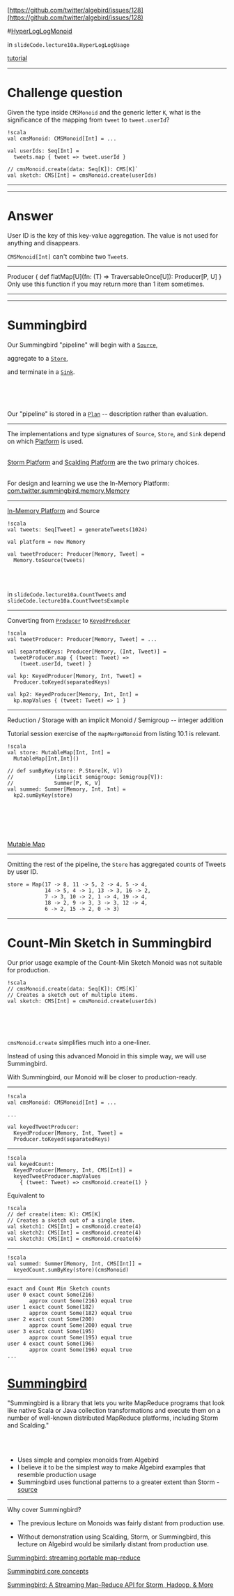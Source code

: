 [https://github.com/twitter/algebird/issues/128](https://github.com/twitter/algebird/issues/128)


#[HyperLogLogMonoid](http://twitter.github.io/algebird/#com.twitter.algebird.HyperLogLogMonoid)



in `slideCode.lecture10a.HyperLogLogUsage`

[tutorial](https://github.com/twitter/algebird/wiki/HyperLogLog)



---
# Challenge question

Given the type inside `CMSMonoid` and the generic letter `K`, what is the significance of the mapping from `tweet` to `tweet.userId`?

	!scala
	val cmsMonoid: CMSMonoid[Int] = ...

	val userIds: Seq[Int] = 
	  tweets.map { tweet => tweet.userId }

	// cmsMonoid.create(data: Seq[K]): CMS[K]`
	val sketch: CMS[Int] = cmsMonoid.create(userIds)

---



---
# Answer

User ID is the key of this key-value aggregation.  The value is not used for anything and disappears.

`CMSMonoid[Int]` can't combine two `Tweet`s.



----
Producer {
	def flatMap[U](fn: (T) ⇒ TraversableOnce[U]): Producer[P, U]
	}
Only use this function if you may return more than 1 item sometimes.


----

---
# Summingbird

Our Summingbird "pipeline" will begin with a [`Source`](https://github.com/twitter/summingbird/wiki/Core-concepts#source),

aggregate to a  [`Store`](https://github.com/twitter/summingbird/wiki/Core-concepts#store), 

and terminate in a [`Sink`](https://github.com/twitter/summingbird/wiki/Core-concepts#sink).

<br />
<br />
<br />

Our "pipeline" is stored in a [`Plan`](https://github.com/twitter/summingbird/wiki/Core-concepts#plan) -- description rather than evaluation.


---

The implementations and type signatures of `Source`, `Store`, and `Sink` depend on which [Platform](https://github.com/twitter/summingbird/wiki/Core-concepts#platform) is used.
<br />
<br />

[Storm Platform](http://twitter.github.io/summingbird/#com.twitter.summingbird.storm.Storm) and [Scalding Platform](http://twitter.github.io/summingbird/#com.twitter.summingbird.scalding.Scalding) are the two primary choices.
<br />
<br />

For design and learning we use the In-Memory Platform: 
[com.twitter.summingbird.memory.Memory](http://twitter.github.io/summingbird/#com.twitter.summingbird.memory.Memory)

---
[In-Memory Platform](http://twitter.github.io/summingbird/#com.twitter.summingbird.memory.Memory) and Source

	!scala
	val tweets: Seq[Tweet] = generateTweets(1024)

	val platform = new Memory

	val tweetProducer: Producer[Memory, Tweet] = 
	  Memory.toSource(tweets)
	
<br />
<br />

in `slideCode.lecture10a.CountTweets` and `slideCode.lecture10a.CountTweetsExample`

---
Converting from [`Producer`](http://twitter.github.io/summingbird/#com.twitter.summingbird.Producer) to [`KeyedProducer`](http://twitter.github.io/summingbird/#com.twitter.summingbird.KeyedProducer)

	!scala
	val tweetProducer: Producer[Memory, Tweet] = ...

	val separatedKeys: Producer[Memory, (Int, Tweet)] =
      tweetProducer.map { (tweet: Tweet) => 
	    (tweet.userId, tweet) }
	
	val kp: KeyedProducer[Memory, Int, Tweet] =
      Producer.toKeyed(separatedKeys)

	val kp2: KeyedProducer[Memory, Int, Int] =
      kp.mapValues { (tweet: Tweet) => 1 }

---
Reduction / Storage with an implicit Monoid / Semigroup -- integer addition

Tutorial session exercise of the `mapMergeMonoid` from listing 10.1 is relevant.

	!scala
	val store: MutableMap[Int, Int] = 
	  MutableMap[Int,Int]()

	// def sumByKey(store: P.Store[K, V])
	//             (implicit semigroup: Semigroup[V]): 
	//			   Summer[P, K, V]
	val summed: Summer[Memory, Int, Int] = 
	  kp2.sumByKey(store)



<br />
<br />
<br />
<br />

[Mutable Map](http://www.scala-lang.org/api/2.11.8/#scala.collection.mutable.Map)

---

Omitting the rest of the pipeline, the `Store` has aggregated counts of Tweets by user ID.

	store = Map(17 -> 8, 11 -> 5, 2 -> 4, 5 -> 4, 
	            14 -> 5, 4 -> 1, 13 -> 3, 16 -> 2, 
				7 -> 3, 10 -> 2, 1 -> 4, 19 -> 4, 
				18 -> 2, 9 -> 3, 3 -> 3, 12 -> 4, 
				6 -> 2, 15 -> 2, 0 -> 3)

---

# Count-Min Sketch in Summingbird

Our prior usage example of the Count-Min Sketch Monoid was not suitable for production.

	!scala
	// cmsMonoid.create(data: Seq[K]): CMS[K]`
	// Creates a sketch out of multiple items.
	val sketch: CMS[Int] = cmsMonoid.create(userIds)

<br />
<br />
<br />

`cmsMonoid.create` simplifies much into a one-liner.  

Instead of using this advanced Monoid in this simple way, we will use Summingbird.

With Summingbird, our Monoid will be closer to production-ready.

---

	!scala
	val cmsMonoid: CMSMonoid[Int] = ...
	
	...
	
	val keyedTweetProducer: 
	  KeyedProducer[Memory, Int, Tweet] =
      Producer.toKeyed(separatedKeys)

---

	!scala
	val keyedCount: 
	  KeyedProducer[Memory, Int, CMS[Int]] =
      keyedTweetProducer.mapValues 
	    { (tweet: Tweet) => cmsMonoid.create(1) }

Equivalent to

	!scala
	// def create(item: K): CMS[K] 
	// Creates a sketch out of a single item.
	val sketch1: CMS[Int] = cmsMonoid.create(4)
	val sketch2: CMS[Int] = cmsMonoid.create(4)
	val sketch3: CMS[Int] = cmsMonoid.create(6)

---

	!scala
	val summed: Summer[Memory, Int, CMS[Int]] =
      keyedCount.sumByKey(store)(cmsMonoid)

---


	exact and Count Min Sketch counts
	user 0 exact count Some(216) 
	       approx count Some(216) equal true
	user 1 exact count Some(182) 
	       approx count Some(182) equal true
	user 2 exact count Some(200) 
	       approx count Some(200) equal true
	user 3 exact count Some(195) 
	       approx count Some(195) equal true
	user 4 exact count Some(196) 
	       approx count Some(196) equal true
	...
# [Summingbird](https://github.com/twitter/summingbird)

"Summingbird is a library that lets you write MapReduce programs that look like native Scala or Java collection transformations and execute them on a number of well-known distributed MapReduce platforms, including Storm and Scalding."

<br />
<br />

* Uses simple and complex monoids from Algebird
* I believe it to be the simplest way to make Algebird examples that resemble production usage
* Summingbird uses functional patterns to a greater extent than Storm - [source](https://youtu.be/U_0wmpasfXA?t=204)


---

Why cover Summingbird?

* The previous lecture on Monoids was fairly distant from production use.

* Without demonstration using Scalding, Storm, or Summingbird, this lecture on Algebird would be similarly distant from production use.


[Summingbird: streaming portable map-reduce](https://www.youtube.com/watch?v=t1FZ4q0cYfY)

[Summingbird core concepts](https://github.com/twitter/summingbird/wiki/Core-concepts)

[Summingbird: A Streaming Map-Reduce API for Storm, Hadoop, & More](https://www.youtube.com/watch?v=U_0wmpasfXA)
